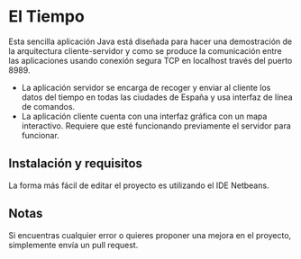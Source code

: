 # El Tiempo
Esta sencilla aplicación Java está diseñada para hacer una demostración de la arquitectura cliente-servidor y como se produce la comunicación entre las aplicaciones usando conexión segura TCP en localhost través del puerto 8989.
* La aplicación servidor se encarga de recoger y enviar al cliente los datos del tiempo en todas las ciudades de España y usa interfaz de línea de comandos.
* La aplicación cliente cuenta con una interfaz gráfica con un mapa interactivo. Requiere que esté funcionando previamente el servidor para funcionar.

## Instalación y requisitos
La forma más fácil de editar el proyecto es utilizando el IDE Netbeans.

## Notas
Si encuentras cualquier error o quieres proponer una mejora en el proyecto, simplemente envía un pull request.

